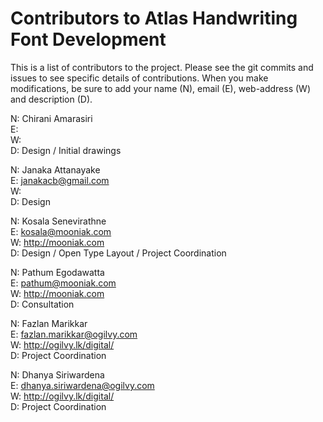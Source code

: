 Contributors to Atlas Handwriting Font Development
===============

This is a list of contributors to the project. Please see the git commits and issues to see specific details of contributions.
When you make modifications, be sure to add your name (N), email (E), web-address (W) and description (D).

N: Chirani Amarasiri  
E:   
W:   
D: Design / Initial drawings

N: Janaka Attanayake  
E: janakacb@gmail.com  
W:     
D: Design

N: Kosala Senevirathne  
E: kosala@mooniak.com  
W: http://mooniak.com  
D: Design / Open Type Layout / Project Coordination

N: Pathum Egodawatta  
E: pathum@mooniak.com  
W: http://mooniak.com  
D: Consultation   

N: Fazlan Marikkar  
E: fazlan.marikkar@ogilvy.com  
W: http://ogilvy.lk/digital/  
D: Project Coordination  

N: Dhanya Siriwardena  
E: dhanya.siriwardena@ogilvy.com  
W: http://ogilvy.lk/digital/  
D: Project Coordination  
